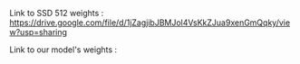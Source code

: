 
Link to SSD 512 weights : https://drive.google.com/file/d/1jZagjibJBMJol4VsKkZJua9xenGmQqky/view?usp=sharing

Link to our model's weights : 
